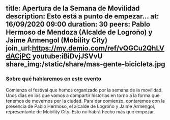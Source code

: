 title: Apertura de la Semana de Movilidad
description: Esto está a punto de empezar...
at: 16/09/2020 09:00
duration: 30
peers: Pablo Hermoso de Mendoza (Alcalde de Logroño) y Jaime Armengol (Mobility City)
join_url:https://my.demio.com/ref/vQGCu2QhLVdACjPC
youtube:iBiDvjJSVvU
share_img:/static/share/mas-gente-bicicleta.jpg
----
### Sobre qué hablaremos en este evento

Comienza el festival que hemos organizado por la semana de la movilidad. Unos días en los que vamos a compartir historias en torno a la forma que tenemos de movernos por la ciudad. Para dar comienzo, contaremos con la presencia de Pablo Hermoso, el alcalde de Logroño y Jaime Armengol, representante de Mobility City. Esto no habrá hecho más que empezar.
